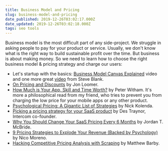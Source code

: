 ```yaml
---
title: Business Model and Pricing
slug: business-model-and-pricing
date_published: 2019-12-26T03:02:17.000Z
date_updated: 2019-12-26T03:02:18.000Z
tags: seo tools
---
```


Business model is the most difficult part of any side-project. We struggle in asking people to pay for your product or service. Usually, we don't know what is the right way to build sustainable profit over the time. But business is about making money. So we need to learn how to choose the right business model & pricing strategy and charge our users:

- Let's startup with the basics: [Business Model Canvas Explained](https://www.youtube.com/watch?v=QoAOzMTLP5s) video and one more great [video](https://www.youtube.com/watch?v=IP0cUBWTgpY) from Steve Blank.
- [On Pricing and Discounts](https://www.jonloomer.com/2017/03/02/entrepreneurs-pricing-discounts/) by Jon Loomer.
- [How Much is Your App, Skill and Time Worth?](https://peterwitham.com/development-notes/how-much-is-your-app-skill-and-time-worth/) by Peter Witham. It's more a philosophical read from my friend, who tries to prevent you from charging the low price for your mobile apps or any other product.
- [Psychological Pricing: A Gigantic List of Strategies](https://www.nickkolenda.com/psychological-pricing-strategies/) by Nick Kolenda.
- [Picking a pricing strategy for your SaaS product](https://blog.intercom.com/picking-your-pricing-model/) by Des Traynor, Intercom co-founder.
- [Why You Should Change Your SaaS Pricing Every 6 Months](http://www.priceintelligently.com/blog/why-you-should-change-your-saas-pricing-every-six-months) by Jordan T. McBride.
- [9 Pricing Strategies to Explode Your Revenue (Backed by Psychology)](https://sumo.com/stories/marketing-pricing-strategies) by Nico Moreno.
- [Hacking Competitive Pricing Analysis with Scraping](https://www.matthewbarby.com/competitive-pricing-analysis/) by Matthew Barby.
